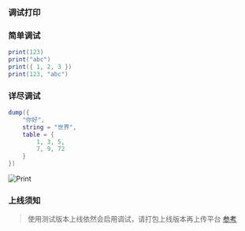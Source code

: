### 调试打印

### 简单调试

```lua
print(123)
print("abc")
print({ 1, 2, 3 })
print(123, "abc")
```

### 详尽调试

```lua
dump({
    "你好",
    string = "世界",
    table = {
        1, 3, 5,
        7, 9, 72
    }
})
```

![Print](https://gitlab.com/h-document/h-lua/-/raw/main/images/print.png)

### 上线须知

> 使用测试版本上线依然会启用调试，请打包上线版本再上传平台 [参考](https://h-lua.hunzsig.org/?p=pt)
